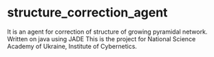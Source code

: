 # structure_correction_agent
It is an agent for correction of structure of growing pyramidal network. Written on java using JADE
This is the project for National Science Academy of Ukraine, Institute of Cybernetics. 
